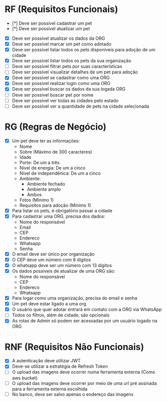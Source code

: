 # RF (Requisitos Funcionais)
* [*] Deve ser possível cadastrar um pet
* [*] Deve ser possível atualizar um pet
* [x] Deve ser possível atualizar os dados da ORG
* [x] Deve ser possível marcar um pet como adotado
* [x] Deve ser possível listar todos os pets disponíveis para adoção de um cidade
* [x] Deve ser possível listar todos os pets da sua organização
* [ ] Deve ser possível filtrar pets por suas características
* [ ] Deve ser possível visualizar detalhes de um pet para adoção
* [x] Deve ser possível se cadastrar como uma ORG
* [x] Deve ser possível realizar login como uma ORG
* [x] Deve ser possível buscar os dados da sua logada ORG
* [ ] Deve ser possível buscar pet por nome
* [ ] Deve ser possível ver todas as cidades pelo estado
* [ ] Deve ser possível ver a quantidade de pets na cidade selecionada
# RG (Regras de Negócio)
* [x] Um pet deve ter as informações:
  - Nome
  - Sobre (Máximo de 300 caracteres)
  - Idade
  - Porte: De um a três
  - Nível de energia: De um a cinco
  - Nível de independênica: De um a cinco
  - Ambiente:
    - Ambiente fechado
    - Ambiente amplo
    - Ambos
  - Fotos (Mínimo 1)
  - Requisitos para adoção (Mínimo 1)
* [x] Para listar os pets, é obrigatório passar a cidade
* [x] Para cadastrar uma ORG, precisa dos dados:
  - Nome do responsável
  - Email
  - CEP
  - Endereco 
  - Whatsapp
  - Senha
* [x] O email deve ser único por organização
* [x] O CEP deve um número com 8 dígitos
* [x] O whatsapp deve ser um número com 13 digitos
* [x] Os dados possíveis de atualizar de uma ORG são:
  - Nome do responsável
  - CEP
  - Endereco
  - Whatsapp
* [x] Para logar como uma organização, precisa do email e senha
* [x] Um pet deve estar ligado a uma org
* [x] O usuário que quer adotar entrará em contato com a ORG via WhatsApp
* [ ] Todos os filtros, além de cidade, são opcionais
* [x] As rotas de Admin só podem ser acessadas por um usuário logado na ORG
# RNF (Requisitos Não Funcionais)
* [x] A autenticação deve utilizar JWT
* [x] Deve-se utilizar a estratégia de Refresh Token
* [ ] O upload das imagens deve ocorrer numa ferramenta externa (Como aws bucket)
* [ ] O upload das imagens deve ocorrer por meio de uma url pré assinada para a ferramenta externa escolhida
* [ ] No banco, deve ser salvo apenas o endereço das imagens
